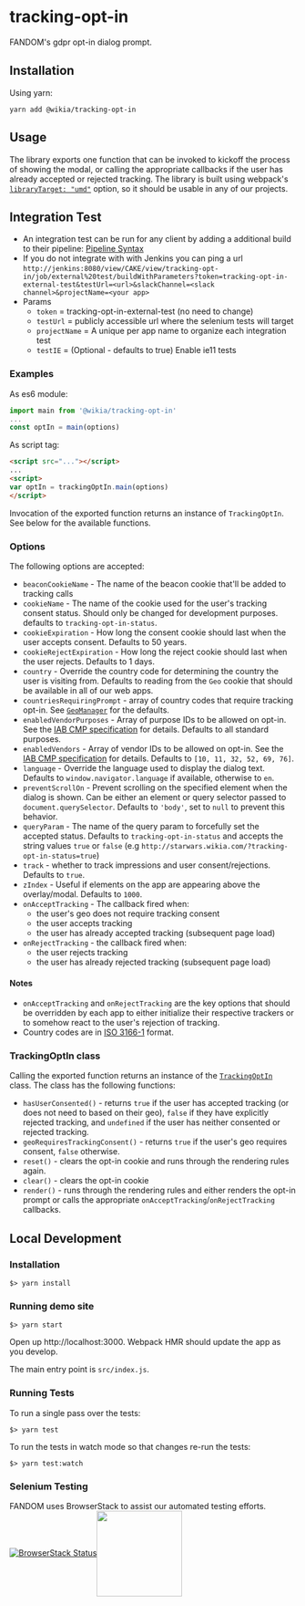 # tracking-opt-in

FANDOM's gdpr opt-in dialog prompt.

## Installation
Using yarn:
```
yarn add @wikia/tracking-opt-in
```

## Usage
The library exports one function that can be invoked to kickoff the process of showing the modal, or calling the appropriate callbacks if the user has already accepted or rejected tracking. The library is built using webpack's [`libraryTarget: "umd"`](https://webpack.js.org/configuration/output/#module-definition-systems) option, so it should be usable in any of our projects.

## Integration Test
* An integration test can be run for any client by adding a additional build to their pipeline: [Pipeline Syntax](http://jenkins:8080/view/CAKE/view/tracking-opt-in/job/external%20test/pipeline-syntax/)
* If you do not integrate with with Jenkins you can ping a url `http://jenkins:8080/view/CAKE/view/tracking-opt-in/job/external%20test/buildWithParameters?token=tracking-opt-in-external-test&testUrl=<url>&slackChannel=<slack channel>&projectName=<your app>`
* Params
    * `token` = tracking-opt-in-external-test (no need to change)
    * `testUrl` = publicly accessible url where the selenium tests will target
    * `projectName` = A unique per app name to organize each integration test
    * `testIE` = (Optional - defaults to true) Enable ie11 tests

### Examples
As es6 module:
```javascript
import main from '@wikia/tracking-opt-in'
...
const optIn = main(options)
```

As script tag:
```html
<script src="..."></script>
...
<script>
var optIn = trackingOptIn.main(options)
</script>
```

Invocation of the exported function returns an instance of `TrackingOptIn`. See below for the available functions.

### Options
The following options are accepted:
- `beaconCookieName` - The name of the beacon cookie that'll be added to tracking calls
- `cookieName` - The name of the cookie used for the user's tracking consent status. Should only be changed for development purposes. defaults to `tracking-opt-in-status`.
- `cookieExpiration` - How long the consent cookie should last when the user accepts consent. Defaults to 50 years.
- `cookieRejectExpiration` - How long the reject cookie should last when the user rejects. Defaults to 1 days.
- `country` - Override the country code for determining the country the user is visiting from. Defaults to reading from the `Geo` cookie that should be available in all of our web apps.
- `countriesRequiringPrompt` - array of country codes that require tracking opt-in. See [`GeoManager`](https://github.com/Wikia/tracking-opt-in/blob/master/src/GeoManager.js) for the defaults.
- `enabledVendorPurposes` - Array of purpose IDs to be allowed on opt-in. See the [IAB CMP specification](https://github.com/InteractiveAdvertisingBureau/GDPR-Transparency-and-Consent-Framework/blob/master/CMP%20JS%20API%20v1.1%20Final.md) for details. Defaults to all standard purposes.
- `enabledVendors` - Array of vendor IDs to be allowed on opt-in. See the [IAB CMP specification](https://github.com/InteractiveAdvertisingBureau/GDPR-Transparency-and-Consent-Framework/blob/master/CMP%20JS%20API%20v1.1%20Final.md) for details. Defaults to `[10, 11, 32, 52, 69, 76]`.
- `language` - Override the language used to display the dialog text. Defaults to `window.navigator.language` if available, otherwise to `en`.
- `preventScrollOn` - Prevent scrolling on the specified element when the dialog is shown. Can be either an element or query selector passed to `document.querySelector`. Defaults to `'body'`, set to `null` to prevent this behavior.
- `queryParam` - The name of the query param to forcefully set the accepted status. Defaults to `tracking-opt-in-status` and accepts the string values `true` or `false` (e.g `http://starwars.wikia.com/?tracking-opt-in-status=true`)
- `track` - whether to track impressions and user consent/rejections. Defaults to `true`.
- `zIndex` - Useful if elements on the app are appearing above the overlay/modal. Defaults to `1000`.
- `onAcceptTracking` - The callback fired when:
  - the user's geo does not require tracking consent
  - the user accepts tracking
  - the user has already accepted tracking (subsequent page load)
- `onRejectTracking` - the callback fired when:
  - the user rejects tracking
  - the user has already rejected tracking (subsequent page load)

#### Notes
- `onAcceptTracking` and `onRejectTracking` are the key options that should be overridden by each app to either initialize their respective trackers or to somehow react to the user's rejection of tracking.
- Country codes are in [ISO 3166-1](https://en.wikipedia.org/wiki/ISO_3166-1) format.

### TrackingOptIn class
Calling the exported function returns an instance of the [`TrackingOptIn`](https://github.com/Wikia/tracking-opt-in/blob/master/src/TrackingOptIn.js) class. The class has the following functions:
- `hasUserConsented()` - returns `true` if the user has accepted tracking (or does not need to based on their geo), `false` if they have explicitly rejected tracking, and `undefined` if the user has neither consented or rejected tracking.
- `geoRequiresTrackingConsent()` - returns `true` if the user's geo requires consent, `false` otherwise.
- `reset()` - clears the opt-in cookie and runs through the rendering rules again.
- `clear()` - clears the opt-in cookie
- `render()` - runs through the rendering rules and either renders the opt-in prompt or calls the appropriate `onAcceptTracking`/`onRejectTracking` callbacks.


## Local Development
### Installation
```
$> yarn install
```
### Running demo site
```
$> yarn start
```

Open up http://localhost:3000. Webpack HMR should update the app as you develop.

The main entry point is `src/index.js`.

### Running Tests
To run a single pass over the tests:
```
$> yarn test
```

To run the tests in watch mode so that changes re-run the tests:
```
$> yarn test:watch
```

### Selenium Testing
FANDOM uses BrowserStack to assist our automated testing efforts. [![BrowserStack Status](https://www.browserstack.com/automate/badge.svg?badge_key=ZXArSDQvQlk4VjBaOStIcmszYXRuaXpISDAxUHpFanRnSHl5K04va3dMTT0tLVRmblMvY1NEY3JUQTJ3WkhKaE82a3c9PQ==--24c381c7955b4e15f80c34c5b7870490500f5c5b)](https://www.browserstack.com/automate/public-build/ZXArSDQvQlk4VjBaOStIcmszYXRuaXpISDAxUHpFanRnSHl5K04va3dMTT0tLVRmblMvY1NEY3JUQTJ3WkhKaE82a3c9PQ==--24c381c7955b4e15f80c34c5b7870490500f5c5b)<a href="http://www.browserstack.com"><img valign="middle" width="150" src="https://bstacksupport.zendesk.com/attachments/token/ojYZjNWZsYGIGhzwWlxeeoEPT/?name=browserstack-logo-600x315.png"></a>

